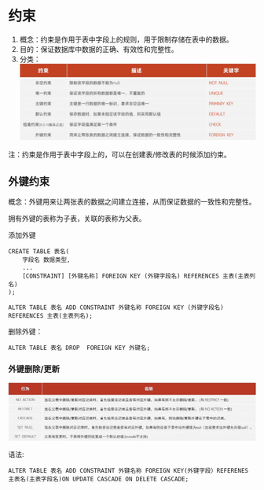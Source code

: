# 约束
1. 概念：约束是作用于表中字段上的规则，用于限制存储在表中的数据。
2. 目的：保证数据库中数据的正确、有效性和完整性。
3. 分类：
![img.png](img.png)

注：约束是作用于表中字段上的，可以在创建表/修改表的时候添加约束。

## 外键约束
概念：外键用来让两张表的数据之间建立连接，从而保证数据的一致性和完整性。

拥有外键的表称为子表，关联的表称为父表。

添加外键
```mysql
CREATE TABLE 表名(
    字段名 数据类型,
    ...
    [CONSTRAINT] [外键名称] FOREIGN KEY (外键字段名) REFERENCES 主表(主表列名)
);
```

```mysql
ALTER TABLE 表名 ADD CONSTRAINT 外键名称 FOREIGN KEY (外键字段名) REFERENCES 主表(主表列名);
```

删除外键：
```mysql
ALTER TABLE 表名 DROP  FOREIGN KEY 外键名;
```


### 外键删除/更新
![外键约束删除更新.png](..%2F..%2Fimages%2F%E5%9F%BA%E7%A1%80%2F%E7%BA%A6%E6%9D%9F%2F%E5%A4%96%E9%94%AE%E7%BA%A6%E6%9D%9F%E5%88%A0%E9%99%A4%E6%9B%B4%E6%96%B0.png)

语法:
```mysql
ALTER TABLE 表名 ADD CONSTRAINT 外键名称 FOREIGN KEY(外键字段）REFERENES 主表名(主表字段名)ON UPDATE CASCADE ON DELETE CASCADE;
```